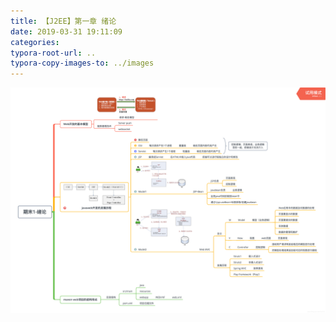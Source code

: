 ```yaml
---
title: 【J2EE】第一章 绪论
date: 2019-03-31 19:11:09
categories:
typora-root-url: ..
typora-copy-images-to: ../images
---
```


![在这里插入图片描述](../images/20190331191044668.png)

